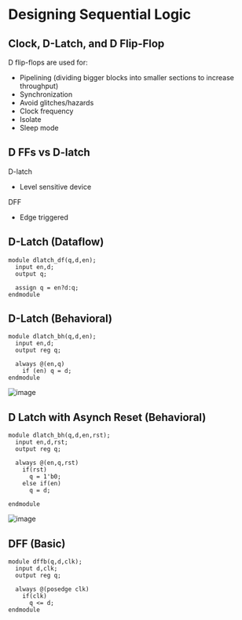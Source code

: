# Designing Sequential Logic

## Clock, D-Latch, and D Flip-Flop

D flip-flops are used for:
- Pipelining (dividing bigger blocks into smaller sections to increase throughput)
- Synchronization
- Avoid glitches/hazards
- Clock frequency
- Isolate
- Sleep mode

## D FFs vs D-latch

D-latch
- Level sensitive device

DFF
- Edge triggered

## D-Latch (Dataflow)
```
module dlatch_df(q,d,en);
  input en,d;
  output q;

  assign q = en?d:q;
endmodule
```

## D-Latch (Behavioral)
```
module dlatch_bh(q,d,en);
  input en,d;
  output reg q;

  always @(en,q)
    if (en) q = d;
endmodule
```

![image](https://github.com/coolnikitav/coding-lessons/assets/30304422/0c37c1a9-d7ed-4e10-84f9-b79f1b4a237a)

## D Latch with Asynch Reset (Behavioral)
```
module dlatch_bh(q,d,en,rst);
  input en,d,rst;
  output reg q;

  always @(en,q,rst)
    if(rst)
      q = 1'b0;
    else if(en)
      q = d;

endmodule
```

![image](https://github.com/coolnikitav/coding-lessons/assets/30304422/195b9e6a-b879-4746-b95a-1acb42aa9acc)

## DFF (Basic)
```
module dffb(q,d,clk);
  input d,clk;
  output reg q;

  always @(posedge clk)
    if(clk)
      q <= d;
endmodule
```
